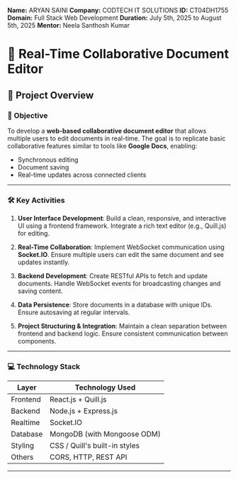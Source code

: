 **Name:** ARYAN SAINI
**Company:** CODTECH IT SOLUTIONS
**ID:** CT04DH1755
**Domain:**  Full Stack Web Development
**Duration:** July 5th, 2025 to August 5th, 2025
**Mentor:** Neela Santhosh Kumar 



# 📝 Real-Time Collaborative Document Editor

## 📄 Project Overview

### 🎯 Objective

To develop a **web-based collaborative document editor** that allows multiple users to edit documents in real-time. The goal is to replicate basic collaborative features similar to tools like **Google Docs**, enabling:
- Synchronous editing
- Document saving
- Real-time updates across connected clients

---

### 🛠️ Key Activities

1. **User Interface Development**: Build a clean, responsive, and interactive UI using a frontend framework. Integrate a rich text editor (e.g., Quill.js) for editing.

2. **Real-Time Collaboration**: Implement WebSocket communication using **Socket.IO**. Ensure multiple users can edit the same document and see updates instantly.

3. **Backend Development**: Create RESTful APIs to fetch and update documents. Handle WebSocket events for broadcasting changes and saving content.

4. **Data Persistence**: Store documents in a database with unique IDs. Ensure autosaving at regular intervals.

5. **Project Structuring & Integration**: Maintain a clean separation between frontend and backend logic. Ensure consistent communication between components.

---

### 💻 Technology Stack

| Layer        | Technology Used               |
|--------------|-------------------------------|
| Frontend     | React.js + Quill.js           |
| Backend      | Node.js + Express.js          |
| Realtime     | Socket.IO                     |
| Database     | MongoDB (with Mongoose ODM)   |
| Styling      | CSS / Quill's built-in styles |
| Others       | CORS, HTTP, REST API          |

---
